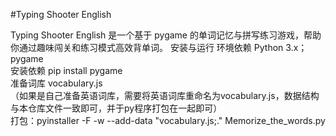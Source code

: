 #Typing Shooter English

Typing Shooter English 是一个基于 pygame 的单词记忆与拼写练习游戏，帮助你通过趣味闯关和练习模式高效背单词。
安装与运行
环境依赖  Python 3.x；pygame      
安装依赖  pip install pygame      
准备词库  vocabulary.js      
（如果是自己准备英语词库，需要将英语词库重命名为vocabulary.js，数据结构与本仓库文件一致即可，并于py程序打包在一起即可）  
打包：pyinstaller -F -w --add-data "vocabulary.js;." Memorize_the_words.py


